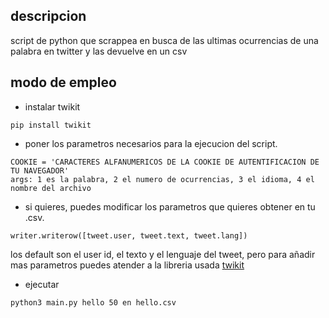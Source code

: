 ## descripcion
script de python que scrappea en busca de las ultimas ocurrencias de una palabra en twitter y las devuelve en un csv
## modo de empleo
- instalar twikit
```
pip install twikit
```
- poner los parametros necesarios para la ejecucion del script. 
```
COOKIE = 'CARACTERES ALFANUMERICOS DE LA COOKIE DE AUTENTIFICACION DE TU NAVEGADOR'
args: 1 es la palabra, 2 el numero de ocurrencias, 3 el idioma, 4 el nombre del archivo
```
- si quieres, puedes modificar los parametros que quieres obtener en tu .csv. 
```
writer.writerow([tweet.user, tweet.text, tweet.lang])
```
los default son el user id, el texto y el lenguaje del tweet, pero para añadir mas parametros puedes atender a la libreria usada [twikit](https://twikit.readthedocs.io/en/latest/twikit.html#module-twikit.tweet)
- ejecutar
```
python3 main.py hello 50 en hello.csv
```
